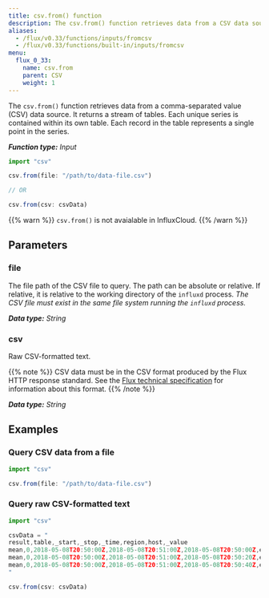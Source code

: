 ```yaml
---
title: csv.from() function
description: The csv.from() function retrieves data from a CSV data source.
aliases:
  - /flux/v0.33/functions/inputs/fromcsv
  - /flux/v0.33/functions/built-in/inputs/fromcsv
menu:
  flux_0_33:
    name: csv.from
    parent: CSV
    weight: 1
---
```


The `csv.from()` function retrieves data from a comma-separated value (CSV) data source.
It returns a stream of tables.
Each unique series is contained within its own table.
Each record in the table represents a single point in the series.

_**Function type:** Input_

```js
import "csv"

csv.from(file: "/path/to/data-file.csv")

// OR

csv.from(csv: csvData)
```

{{% warn %}}
`csv.from()` is not avaialable in InfluxCloud.
{{% /warn %}}

## Parameters

### file
The file path of the CSV file to query.
The path can be absolute or relative.
If relative, it is relative to the working directory of the `influxd` process.
_The CSV file must exist in the same file system running the `influxd` process._

_**Data type:** String_

### csv
Raw CSV-formatted text.

{{% note %}}
CSV data must be in the CSV format produced by the Flux HTTP response standard.
See the [Flux technical specification](https://github.com/influxdata/flux/blob/master/docs/SPEC.md#csv)
for information about this format.
{{% /note %}}

_**Data type:** String_

## Examples

### Query CSV data from a file
```js
import "csv"

csv.from(file: "/path/to/data-file.csv")
```

### Query raw CSV-formatted text
```js
import "csv"

csvData = "
result,table,_start,_stop,_time,region,host,_value
mean,0,2018-05-08T20:50:00Z,2018-05-08T20:51:00Z,2018-05-08T20:50:00Z,east,A,15.43
mean,0,2018-05-08T20:50:00Z,2018-05-08T20:51:00Z,2018-05-08T20:50:20Z,east,B,59.25
mean,0,2018-05-08T20:50:00Z,2018-05-08T20:51:00Z,2018-05-08T20:50:40Z,east,C,52.62
"

csv.from(csv: csvData)
```
